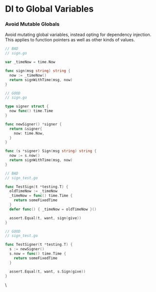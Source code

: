 # DI to Global Variables

### Avoid Mutable Globals

Avoid mutating global variables, instead opting for dependency injection. This applies to function pointers as well as other kinds of values.

```go
// BAD
// sign.go

var _timeNow = time.Now

func sign(msg string) string {
  now := _timeNow()
  return signWithTime(msg, now)
}
```

```go
// GOOD
// sign.go

type signer struct {
  now func() time.Time
}

func newSigner() *signer {
  return &signer{
    now: time.Now,
  }
}

func (s *signer) Sign(msg string) string {
  now := s.now()
  return signWithTime(msg, now)
}
```

```go
// BAD
// sign_test.go

func TestSign(t *testing.T) {
  oldTimeNow := _timeNow
  _timeNow = func() time.Time {
    return someFixedTime
  }
  defer func() { _timeNow = oldTimeNow }()

  assert.Equal(t, want, sign(give))
}
```

```go
// GOOD
// sign_test.go

func TestSigner(t *testing.T) {
  s := newSigner()
  s.now = func() time.Time {
    return someFixedTime
  }

  assert.Equal(t, want, s.Sign(give))
}
```

\
